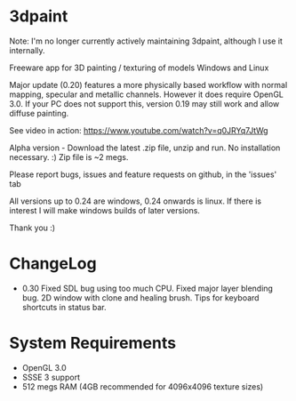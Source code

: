 # 3dpaint
Note: I'm no longer currently actively maintaining 3dpaint, although I use it internally.

Freeware app for 3D painting / texturing of models
Windows and Linux

Major update (0.20) features a more physically based workflow with normal mapping, specular and metallic channels. However it does require OpenGL 3.0. If your PC does not support this, version 0.19 may still work and allow diffuse painting.

See video in action:
https://www.youtube.com/watch?v=q0JRYq7JtWg

Alpha version - Download the latest .zip file, unzip and run. No installation necessary. :)
Zip file is ~2 megs.

Please report bugs, issues and feature requests on github, in the 'issues' tab

All versions up to 0.24 are windows, 0.24 onwards is linux. If there is interest I will make windows builds of later versions.

Thank you :)

# ChangeLog
* 0.30 Fixed SDL bug using too much CPU. Fixed major layer blending bug. 2D window with clone and healing brush. Tips for keyboard shortcuts in status bar. 

# System Requirements
* OpenGL 3.0
* SSSE 3 support
* 512 megs RAM (4GB recommended for 4096x4096 texture sizes)
